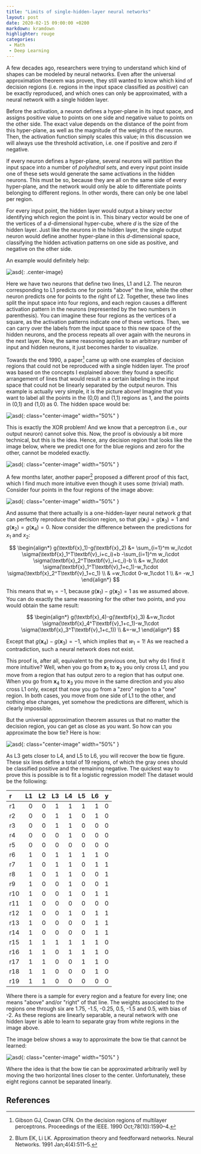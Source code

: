 ```yaml
---
title: "Limits of single-hidden-layer neural networks"
layout: post
date: 2020-02-15 09:00:00 +0200
markdown: kramdown
highlighter: rouge
categories:
 - Math
 - Deep Learning
---
```


A few decades ago, researchers were trying to understand which kind of shapes
can be modeled by neural networks. Even after the universal approximation
theorem was proven, they still wanted to know which kind of decision regions
(i.e. regions in the input space classified as _positive_) can be exactly
reproduced, and which ones can only be approximated, with a neural network with
a single hidden layer.

<!-- more -->

Before the activation, a neuron defines a hyper-plane in its input space, and
assigns positive value to points on one side and negative value to points on the
other side. The exact value depends on the distance of the point from this
hyper-plane, as well as the magnitude of the weights of the neuron. Then, the
activation function simply scales this value; in this discussion we will always
use the threshold activation, i.e. one if positive and zero if negative.

If every neuron defines a hyper-plane, several neurons will partition the input
space into a number of _polyhedral sets_, and every input point inside one of
these sets would generate the same activations in the hidden neurons. This must
be so, because they are all on the same side of every hyper-plane, and the
network would only be able to differentiate points belonging to different
regions. In other words, there can only be one label per region.

For every input point, the hidden layer would output a binary vector identifying
which region the point is in. This binary vector would be one of the vertices of
a $d$-dimensional hyper-cube, where $d$ is the size of the hidden layer. Just
like the neurons in the hidden layer, the single output neuron would define
another hyper-plane in this $d$-dimensional space, classifying the hidden
activation patterns on one side as positive, and negative on the other side.

An example would definitely help:

![asd]({{site.url}}/images/bowtie/example.png){: .center-image}

Here we have two neurons that define two lines, L1 and L2. The neuron
corresponding to L1 predicts one for points "above" the line, while the other
neuron predicts one for points to the right of L2. Together, these two lines
split the input space into four regions, and each region causes a different
activation pattern in the neurons (represented by the two numbers in
parenthesis). You can imagine these four regions as the vertices of a square, as
the activation patterns indicate one of these vertices. Then, we can carry over
the labels from the input space to this new space of the hidden neurons, and the
process repeats all over again with the neurons in the next layer. Now, the same
reasoning applies to an arbitrary number of input and hidden neurons, it just
becomes harder to visualize.

Towards the end 1990, a paper[^2] came up with one examples of decision regions
that could not be reproduced with a single hidden layer. The proof was based on
the concepts I explained above: they found a specific arrangement of lines that
would result in a certain labeling in the input space that could not be linearly
separated by the output neuron. This example is actually very simple, it is the
picture above! Imagine that you want to label all the points in the (0,0) and
(1,1) regions as 1, and the points in (0,1) and (1,0) as 0. The hidden space
would be:

![asd]({{site.url}}/images/bowtie/xor.png){: class="center-image" width="50%" }

This is exactly the XOR problem! And we know that a perceptron (i.e., our output
neuron) cannot solve this. Now, the proof is obviously a bit more technical, but
this is the idea. Hence, any decision region that looks like the image below,
where we predict one for the blue regions and zero for the other, cannot be
modeled exactly.

![asd]({{site.url}}/images/bowtie/saddle.png){: class="center-image" width="50%" }

A few months later, another paper[^1] proposed a different proof of this fact,
which I find much more intuitive even though it uses some (trivial) math.
Consider four points in the four regions of the image above:

![asd]({{site.url}}/images/bowtie/saddle_points.png){: class="center-image" width="50%" }

And assume that there actually is a one-hidden-layer neural network $g$ that can
perfectly reproduce that decision region, so that
$g(\textbf{x}_1)=g(\textbf{x}_3)=1$ and $g(\textbf{x}_2)=g(\textbf{x}_4)=0$. Now
consider the difference between the predictions for $x_1$ and $x_2$:

$$
\begin{align*}
g(\textbf{x}_1)-g(\textbf{x}_2)
&= \sum_{i=1}^m w_i\cdot \sigma(\textbf{x}_1^T\textbf{v}_i+c_i)+b
-\sum_{i=1}^m w_i\cdot \sigma(\textbf{x}_2^T\textbf{v}_i+c_i)-b \\
&= w_1\cdot \sigma(\textbf{x}_1^T\textbf{v}_1+c_1)-w_1\cdot \sigma(\textbf{x}_2^T\textbf{v}_1+c_1) \\
& =w_1\cdot 0-w_1\cdot 1 \\
&= -w_1
\end{align*}
$$

This means that $w_1=-1$, because $g(\textbf{x}_1)-g(\textbf{x}_2)=1$ as we
assumed above. You can do exactly the same reasoning for the other two points,
and you would obtain the same result:

$$
\begin{align*}
g(\textbf{x}_4)-g(\textbf{x}_3)
&=w_1\cdot \sigma(\textbf{x}_4^T\textbf{v}_1+c_1)-w_1\cdot \sigma(\textbf{x}_3^T\textbf{v}_1+c_1)) \\
&=-w_1
\end{align*}
$$

Except that $g(\textbf{x}_4)-g(\textbf{x}_3)=-1$, which implies that $w_1=1$! As
we reached a contradiction, such a neural network does not exist.

This proof is, after all, equivalent to the previous one, but why do I find it
more intuitive? Well, when you go from $\textbf{x}_1$ to $\textbf{x}_2$ you only
cross L1, and you move from a region that has output zero to a region that has
output one. When you go from $\textbf{x}_4$ to $\textbf{x}_3$ you move in the
same direction and you also cross L1 only, except that now you go from a "zero"
region to a "one" region. In both cases, you move from one side of L1 to the
other, and nothing else changes, yet somehow the predictions are different,
which is clearly impossible.

But the universal approximation theorem assures us that no matter the decision
region, you can get as close as you want. So how can you approximate the bow tie?
Here is how:

![asd]({{site.url}}/images/bowtie/regions.png){: class="center-image" width="50%" }

As L3 gets closer to L4, and L5 to L6, you will recover the bow tie figure.
These six lines define a total of 19 regions, of which the gray ones should be
classified positive and the remaining negative. The quickest way to prove this
is possible is to fit a logistic regression model! The dataset would be the
following:

| r   |   L1 |   L2 |   L3 |   L4 |   L5 |   L6 |   y |
|:----|-----:|-----:|-----:|-----:|-----:|-----:|----:|
| r1  |    0 |    0 |    1 |    1 |    1 |    1 |   0 |
| r2  |    0 |    0 |    1 |    1 |    0 |    1 |   0 |
| r3  |    0 |    0 |    1 |    1 |    0 |    0 |   0 |
| r4  |    0 |    0 |    0 |    1 |    0 |    0 |   0 |
| r5  |    0 |    0 |    0 |    0 |    0 |    0 |   0 |
| r6  |    1 |    0 |    1 |    1 |    1 |    1 |   0 |
| r7  |    1 |    0 |    1 |    1 |    0 |    1 |   1 |
| r8  |    1 |    0 |    1 |    1 |    0 |    0 |   1 |
| r9  |    1 |    0 |    0 |    1 |    0 |    0 |   1 |
| r10 |    1 |    0 |    0 |    1 |    0 |    1 |   1 |
| r11 |    1 |    0 |    0 |    0 |    0 |    0 |   0 |
| r12 |    1 |    0 |    0 |    1 |    0 |    1 |   1 |
| r13 |    1 |    0 |    0 |    0 |    0 |    1 |   1 |
| r14 |    1 |    0 |    0 |    0 |    0 |    1 |   1 |
| r15 |    1 |    1 |    1 |    1 |    1 |    1 |   0 |
| r16 |    1 |    1 |    0 |    1 |    1 |    1 |   0 |
| r17 |    1 |    1 |    0 |    0 |    1 |    1 |   0 |
| r18 |    1 |    1 |    0 |    0 |    0 |    1 |   0 |
| r19 |    1 |    1 |    0 |    0 |    0 |    0 |   0 |

Where there is a sample for every region and a feature for every line; one means
"above" and/or "right" of that line. The weights associated to the regions one
through six are 1.75, -1.5, -0.25, 0.5, -1.5 and 0.5, with bias of -2. As these
regions are linearly separable, a neural network with one hidden layer is able
to learn to separate gray from white regions in the image above.

The image below shows a way to approximate the bow tie that cannot be learned:

![asd]({{site.url}}/images/bowtie/wrong.png){: class="center-image" width="50%" }

Where the idea is that the bow tie can be approximated arbitrarily well by
moving the two horizontal lines closer to the center. Unfortunately, these eight
regions cannot be separated linearly.

## References
[^1]: Blum EK, Li LK. Approximation theory and feedforward networks. Neural Networks. 1991 Jan;4(4):511–5. 
[^2]: Gibson GJ, Cowan CFN. On the decision regions of multilayer perceptrons. Proceedings of the IEEE. 1990 Oct;78(10):1590–4. 
